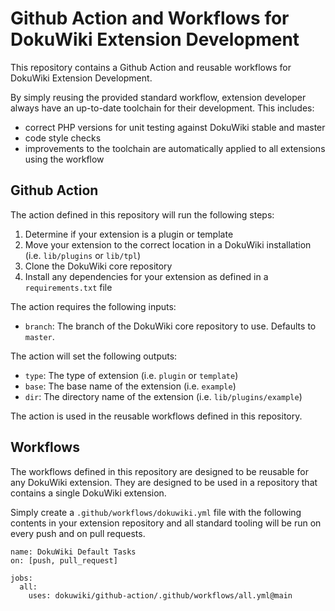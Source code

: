# Github Action and Workflows for DokuWiki Extension Development

This repository contains a Github Action and reusable workflows for DokuWiki Extension Development.

By simply reusing the provided standard workflow, extension developer always have an up-to-date toolchain for their development. This includes:

* correct PHP versions for unit testing against DokuWiki stable and master
* code style checks
* improvements to the toolchain are automatically applied to all extensions using the workflow 

## Github Action

The action defined in this repository will run the following steps:

1. Determine if your extension is a plugin or template
2. Move your extension to the correct location in a DokuWiki installation (i.e. `lib/plugins` or `lib/tpl`)
3. Clone the DokuWiki core repository
4. Install any dependencies for your extension as defined in a `requirements.txt` file

The action requires the following inputs:

- `branch`: The branch of the DokuWiki core repository to use. Defaults to `master`.

The action will set the following outputs:

- `type`: The type of extension (i.e. `plugin` or `template`)
- `base`: The base name of the extension (i.e. `example`)
- `dir`: The directory name of the extension (i.e. `lib/plugins/example`)

The action is used in the reusable workflows defined in this repository.

## Workflows

The workflows defined in this repository are designed to be reusable for any DokuWiki extension. They are designed to be used in a repository that contains a single DokuWiki extension.

Simply create a `.github/workflows/dokuwiki.yml` file with the following contents in your extension repository and all standard tooling will be run on every push and on pull requests.

```
name: DokuWiki Default Tasks
on: [push, pull_request]

jobs:
  all:
    uses: dokuwiki/github-action/.github/workflows/all.yml@main
```


